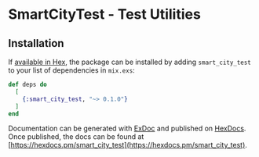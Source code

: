 # SmartCityTest - Test Utilities


## Installation

If [available in Hex](https://hex.pm/docs/publish), the package can be installed
by adding `smart_city_test` to your list of dependencies in `mix.exs`:

```elixir
def deps do
  [
    {:smart_city_test, "~> 0.1.0"}
  ]
end
```

Documentation can be generated with [ExDoc](https://github.com/elixir-lang/ex_doc)
and published on [HexDocs](https://hexdocs.pm). Once published, the docs can
be found at [https://hexdocs.pm/smart_city_test](https://hexdocs.pm/smart_city_test).

